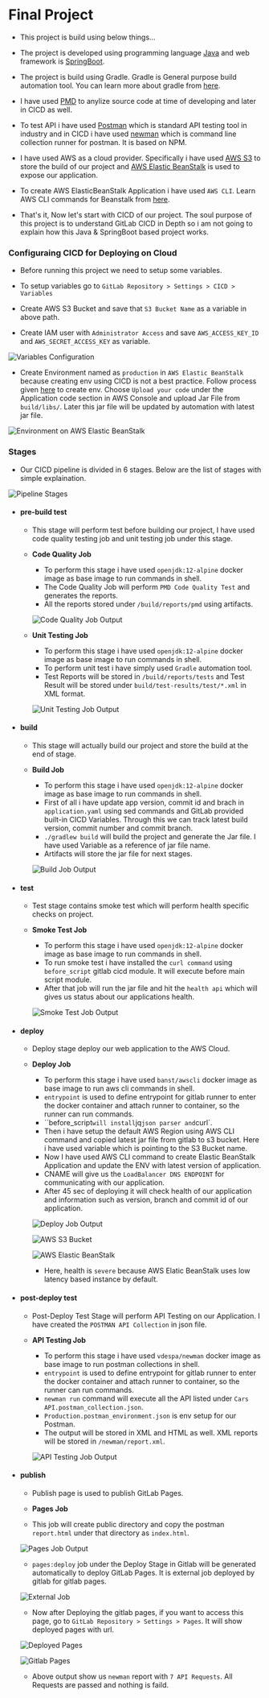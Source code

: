 # Final Project

- This project is build using below things...

- The project is developed using programming language [Java](https://docs.oracle.com/en/java/javase/16/docs/api/index.html) and web framework is [SpringBoot](https://docs.spring.io/spring-boot/docs/current/reference/htmlsingle/).

- The project is build using Gradle. Gradle is General purpose build automation tool. You can learn more about gradle from [here](https://docs.gradle.org/current/userguide/what_is_gradle.html).

- I have used [PMD](https://pmd.github.io/pmd/) to anylize source code at time of developing and later in CICD as well.

- To test API i have used [Postman](https://learning.postman.com/docs/getting-started/introduction/) which is standard API testing tool in industry and in CICD i have used [newman](https://github.com/postmanlabs/newman) which is command line collection runner for postman. It is based on NPM.

- I have used AWS as a cloud provider. Specifically i have used [AWS S3](https://docs.aws.amazon.com/s3/index.html) to store the build of our project and [AWS Elastic BeanStalk](https://docs.aws.amazon.com/elasticbeanstalk/latest/dg/Welcome.html) is used to expose our application.

- To create AWS ElasticBeanStalk Application i have used `AWS CLI`. Learn AWS CLI commands for Beanstalk from [here](https://docs.aws.amazon.com/cli/latest/reference/elasticbeanstalk/index.html).

- That's it, Now let's start with CICD of our project. The soul purpose of this project is to understand GitLab CICD in Depth so i am not going to explain how this Java & SpringBoot based project works.

### Configuraing CICD for Deploying on Cloud

- Before running this project we need to setup some variables.

- To setup variables go to `GitLab Repository > Settings > CICD > Variables`

- Create AWS S3 Bucket and save that `S3 Bucket Name` as a variable in above path.

- Create IAM user with `Administrator Access` and save `AWS_ACCESS_KEY_ID` and `AWS_SECRET_ACCESS_KEY` as variable.

![Variables Configuration](https://github.com/imdhruv99/GitLab-CICD/blob/main/03%20Final%20Project/Images/01.png)

- Create Environment named as `production` in `AWS Elastic BeanStalk` because creating env using CICD is not a best practice. Follow process given [here](https://docs.aws.amazon.com/elasticbeanstalk/latest/dg/environments-create-wizard.html) to create env. Choose `Upload your code` under the Application code section in AWS Console and upload Jar File from `build/libs/`. Later this jar file will be updated by automation with latest jar file.

![Environment on AWS Elastic BeanStalk](https://github.com/imdhruv99/GitLab-CICD/blob/main/03%20Final%20Project/Images/10.png)

### Stages

- Our CICD pipeline is divided in 6 stages. Below are the list of stages with simple explaination.

![Pipeline Stages](https://github.com/imdhruv99/GitLab-CICD/blob/main/03%20Final%20Project/Images/02.png)

-   #### pre-build test 
    
    - This stage will perform test before building our project, I have used code quality testing job and unit testing job under this stage.
    
    - **Code Quality Job**
        
        - To perform this stage i have used `openjdk:12-alpine` docker image as base image to run commands in shell.
        - The Code Quality Job will perform `PMD Code Quality Test` and generates the reports.
        - All the reports stored under `/build/reports/pmd` using artifacts.

        ![Code Quality Job Output](https://github.com/imdhruv99/GitLab-CICD/blob/main/03%20Final%20Project/Images/03.png)
    
    - **Unit Testing Job**
        
        - To perform this stage i have used `openjdk:12-alpine` docker image as base image to run commands in shell.
        - To perform unit test i have simply used `Gradle` automation tool.
        - Test Reports will be stored in `/build/reports/tests` and Test Result will be stored under `build/test-results/test/*.xml` in XML format.
        
        ![Unit Testing Job Output](https://github.com/imdhruv99/GitLab-CICD/blob/main/03%20Final%20Project/Images/04.png)

-   #### build 
    
    - This stage will actually build our project and store the build at the end of stage.

    - **Build Job**

        - To perform this stage i have used `openjdk:12-alpine` docker image as base image to run commands in shell.
        - First of all i have update app version, commit id and brach in `application.yaml` using sed commands and GitLab provided built-in CICD Variables. Through this we can track latest build version, commit number and commit branch.
        - `./gradlew build` will build the project and generate the Jar file. I have used Variable as a reference of jar file name.
        - Artifacts will store the jar file for next stages.

        ![Build Job Output](https://github.com/imdhruv99/GitLab-CICD/blob/main/03%20Final%20Project/Images/05.png)

-   #### test

    - Test stage contains smoke test which will perform health specific checks on project.

    - **Smoke Test Job**

        - To perform this stage i have used `openjdk:12-alpine` docker image as base image to run commands in shell.
        - To run smoke test i have installed the `curl command` using `before_script` gitlab cicd module. It will execute before main script module.
        - After that job will run the jar file and hit the `health api` which will gives us status about our applications health.

        ![Smoke Test Job Output](https://github.com/imdhruv99/GitLab-CICD/blob/main/03%20Final%20Project/Images/06.png)

-   #### deploy

    - Deploy stage deploy our web application to the AWS Cloud.
    
    - **Deploy Job**
        
        - To perform this stage i have used `banst/awscli` docker image as base image to run aws cli commands in shell.
        - `entrypoint` is used to define entrypoint for gitlab runner to enter the docker container and attach runner to container, so the runner can run commands.
        - ``before_script` will install `jq` json parser and `curl`.
        - Then i have setup the default AWS Region using AWS CLI command and copied latest jar file from gitlab to s3 bucket. Here i have used variable which is pointing to the S3 Bucket name.
        - Now I have used AWS CLI command to create Elastic BeanStalk Application and update the ENV with latest version of application.
        - CNAME will give us the `LoadBalancer DNS ENDPOINT` for communicating with our application.
        - After 45 sec of deploying it will check health of our application and information such as version, branch and commit id of our application.

        ![Deploy Job Output](https://github.com/imdhruv99/GitLab-CICD/blob/main/03%20Final%20Project/Images/07.png)

        ![AWS S3 Bucket](https://github.com/imdhruv99/GitLab-CICD/blob/main/03%20Final%20Project/Images/08.png)

        ![AWS Elastic BeanStalk](https://github.com/imdhruv99/GitLab-CICD/blob/main/03%20Final%20Project/Images/09.png)

        - Here, health is `severe` because AWS Elatic BeanStalk uses low latency based instance by default.

-   #### post-deploy test

    - Post-Deploy Test Stage will perform API Testing on our Application. I have created the `POSTMAN API Collection` in json file.
    
    - **API Testing Job**

        - To perform this stage i have used `vdespa/newman` docker image as base image to run postman collections in shell.
        - `entrypoint` is used to define entrypoint for gitlab runner to enter the docker container and attach runner to container, so the runner can run commands.
        - `newman run` command will execute all the API listed under `Cars API.postman_collection.json`. 
        - `Production.postman_environment.json` is env setup for our Postman.
        - The output will be stored in XML and HTML as well. XML reports will be stored in `/newman/report.xml`.

        ![API Testing Job Output](https://github.com/imdhruv99/GitLab-CICD/blob/main/03%20Final%20Project/Images/11.png)

-   #### publish

    - Publish page is used to publish GitLab Pages.

    - **Pages Job**

    - This job will create public directory and copy the postman `report.html` under that directory as `index.html`.

    ![Pages Job Output](https://github.com/imdhruv99/GitLab-CICD/blob/main/03%20Final%20Project/Images/12.png)

    - `pages:deploy` job under the Deploy Stage in Gitlab will be generated automatically to deploy GitLab Pages. It is external job deployed by gitlab for gitlab pages.

    ![External Job](https://github.com/imdhruv99/GitLab-CICD/blob/main/03%20Final%20Project/Images/13.png)

    - Now after Deploying the gitlab pages, if you want to access this page, go to `GitLab Repository > Settings > Pages`. It will show deployed pages with url.

    ![Deployed Pages](https://github.com/imdhruv99/GitLab-CICD/blob/main/03%20Final%20Project/Images/14.png)

    ![Gitlab Pages](https://github.com/imdhruv99/GitLab-CICD/blob/main/03%20Final%20Project/Images/15.png)

    - Above output show us `newman` report with `7 API Requests`. All Requests are passed and nothing is faild.